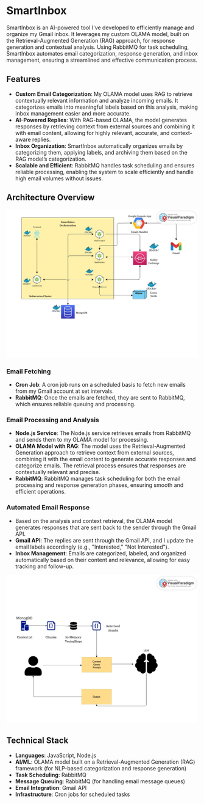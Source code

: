 # SmartInbox

SmartInbox is an AI-powered tool I've developed to efficiently manage and organize my Gmail inbox. It leverages my custom OLAMA model, built on the Retrieval-Augmented Generation (RAG) approach, for response generation and contextual analysis. Using RabbitMQ for task scheduling, SmartInbox automates email categorization, response generation, and inbox management, ensuring a streamlined and effective communication process.

## Features

- **Custom Email Categorization**: My OLAMA model uses RAG to retrieve contextually relevant information and analyze incoming emails. It categorizes emails into meaningful labels based on this analysis, making inbox management easier and more accurate.
- **AI-Powered Replies**: With RAG-based OLAMA, the model generates responses by retrieving context from external sources and combining it with email content, allowing for highly relevant, accurate, and context-aware replies.
- **Inbox Organization**: SmartInbox automatically organizes emails by categorizing them, applying labels, and archiving them based on the RAG model’s categorization.
- **Scalable and Efficient**: RabbitMQ handles task scheduling and ensures reliable processing, enabling the system to scale efficiently and handle high email volumes without issues.

## Architecture Overview
![Orchestration](Documentation/Orchestration.jpg)

### Email Fetching

- **Cron Job**: A cron job runs on a scheduled basis to fetch new emails from my Gmail account at set intervals.
- **RabbitMQ**: Once the emails are fetched, they are sent to RabbitMQ, which ensures reliable queuing and processing.

### Email Processing and Analysis

- **Node.js Service**: The Node.js service retrieves emails from RabbitMQ and sends them to my OLAMA model for processing.
- **OLAMA Model with RAG**: The model uses the Retrieval-Augmented Generation approach to retrieve context from external sources, combining it with the email content to generate accurate responses and categorize emails. The retrieval process ensures that responses are contextually relevant and precise.
- **RabbitMQ**: RabbitMQ manages task scheduling for both the email processing and response generation phases, ensuring smooth and efficient operations.

### Automated Email Response

- Based on the analysis and context retrieval, the OLAMA model generates responses that are sent back to the sender through the Gmail API.
- **Gmail API**: The replies are sent through the Gmail API, and I update the email labels accordingly (e.g., "Interested," "Not Interested").
- **Inbox Management**: Emails are categorized, labeled, and organized automatically based on their content and relevance, allowing for easy tracking and follow-up.

![RAG Model](Documentation/rag.jpg)
  

## Technical Stack

- **Languages**: JavaScript, Node.js
- **AI/ML**: OLAMA model built on a Retrieval-Augmented Generation (RAG) framework (for NLP-based categorization and response generation)
- **Task Scheduling**: RabbitMQ
- **Message Queuing**: RabbitMQ (for handling email message queues)
- **Email Integration**: Gmail API
- **Infrastructure**: Cron jobs for scheduled tasks
